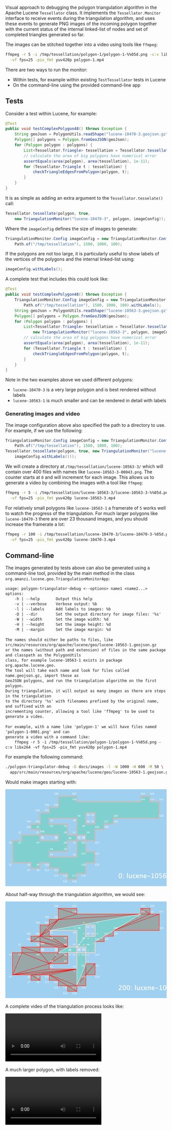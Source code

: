 Visual approach to debugging the polygon triangulation algorithm in the Apache Lucene `Tessellator` class.
It implements the `Tessellator.Monitor` interface to receive events during the triangulation algorithm,
and uses these events to generate PNG images of the incoming polygon together with the current status
of the internal linked-list of nodes and set of completed triangles generated so far.

The images can be stitched together into a video using tools like `ffmpeg`:

```bash
ffmpeg -r 5 -i /tmp/tessellation/polygon-1/polygon-1-%%05d.png -c:v libx264 \
  -vf fps=25 -pix_fmt yuv420p polygon-1.mp4
```

There are two ways to run the monitor:

* Within tests, for example within existing `TestTessellator` tests in Lucene
* On the command-line using the provided command-line app

## Tests

Consider a test within Lucene, for example:

```java
@Test
public void testComplexPolygon48() throws Exception {
    String geoJson = PolygonUtils.readShape("lucene-10470-3.geojson.gz");
    Polygon[] polygons = Polygon.fromGeoJSON(geoJson);
    for (Polygon polygon : polygons) {
        List<Tessellator.Triangle> tessellation = Tessellator.tessellate(polygon, true);
        // calculate the area of big polygons have numerical error
        assertEquals(area(polygon), area(tessellation), 1e-11);
        for (Tessellator.Triangle t : tessellation) {
            checkTriangleEdgesFromPolygon(polygon, t);
        }
    }
}
```

It is as simple as adding an extra argument to the `Tessellator.tesselate()` call:

```java
Tessellator.tessellate(polygon, true,
    new TriangulationMonitor("lucene-10470-3", polygon, imageConfig));
```

Where the `imageConfig` defines the size of images to generate:

```java
TriangulationMonitor.Config imageConfig = new TriangulationMonitor.Config(
    Path.of("/tmp/tessellation"), 1500, 1000, 100);
```

If the polygons are not too large, it is particularly useful to show labels of the vertices of the polygons and the
internal linked-list using:

```java
imageConfig.withLabels();
```

A complete test that includes this could look like:

```java
@Test
public void testComplexPolygon48() throws Exception {
    TriangulationMonitor.Config imageConfig = new TriangulationMonitor.Config(
        Path.of("/tmp/tessellation"), 1500, 1000, 100).withLabels();
    String geoJson = PolygonUtils.readShape("lucene-10563-3.geojson.gz");
    Polygon[] polygons = Polygon.fromGeoJSON(geoJson);
    for (Polygon polygon : polygons) {
        List<Tessellator.Triangle> tessellation = Tessellator.tessellate(polygon, true,
            new TriangulationMonitor("lucene-10563-3", polygon, imageConfig));
        // calculate the area of big polygons have numerical error
        assertEquals(area(polygon), area(tessellation), 1e-11);
        for (Tessellator.Triangle t : tessellation) {
            checkTriangleEdgesFromPolygon(polygon, t);
        }
    }
}
```

Note in the two examples above we used different polygons:

* `lucene-10470-3` is a very large polygon and is best rendered without labels
* `lucene-10563-1` is much smaller and can be rendered in detail with labels

### Generating images and video

The image configuration above also specified the path to a directory to use.
For example, if we use the following:

```java
TriangulationMonitor.Config imageConfig = new TriangulationMonitor.Config(
    Path.of("/tmp/tessellation"), 1500, 1000, 100);
Tessellator.tessellate(polygon, true, new TriangulationMonitor("lucene-10563-3", polygon,
    imageConfig.withLabels()));
```

We will create a directory at `/tmp/tessellation/lucene-10563-3/` which will contain over 400 files with names
like `lucene-10563-3-00043.png`.
The counter starts at `0` and will increment for each image.
This allows us to generate a video by combining the images with a tool like `ffmpeg`:

```bash
ffmpeg -r 5 -i /tmp/tessellation/lucene-10563-3/lucene-10563-3-%%05d.png -c:v libx264 \
  -vf fps=25 -pix_fmt yuv420p lucene-10563-3.mp4
```

For relatively small polygons like `lucene-10563-1` a framerate of `5` works well to watch the progress of the triangulation.
For much larger polygons like `lucene-10470-3` there are over 23 thousand images, and you should increase the framerate a lot:

```bash
ffmpeg -r 100 -i /tmp/tessellation/lucene-10470-3/lucene-10470-3-%05d.png -c:v libx264 \
  -vf fps=25 -pix_fmt yuv420p lucene-10470-3.mp4
```

## Command-line

The images generated by tests above can also be generated using a command-line tool, provided by the main method in
the class `org.amanzi.lucene.geo.TriangulationMonitorApp`:

    usage: polygon-triangulator-debug <--options> name1 <name2...>
    options:
        -h | --help       Output this help
        -v | --verbose    Verbose output: %b
        -l | --labels     Add labels to images: %b
        -D | --dir        Set the output directory for image files: '%s'
        -W | --width      Set the image width: %d
        -H | --height     Set the image height: %d
        -M | --margin     Set the image margin: %d

    The names should either be paths to files, like src/main/resources/org/apache/lucene/geo/lucene-10563-1.geojson.gz
    or the names (without path and extension) of files in the same package and classpath as the PolygonUtils
    class, for example lucene-10563-1 exists in package org.apache.lucene.geo.
    The tool will take each name and look for files called name.geojson.gz, import those as
    GeoJSON polygons, and run the triangulation algorithm on the first polygon.
    During triangulation, it will output as many images as there are steps in the triangulation
    to the directory '%s' with filenames prefixed by the original name, and suffixed with an
    incrementing counter, allowing a tool like 'ffmpeg' to be used to generate a video.
            
    For example, with a name like 'polygon-1' we will have files named 'polygon-1-0001.png' and can
    generate a video with a command like:
        ffmpeg -r 5 -i /tmp/tessellation/polygon-1/polygon-1-%%05d.png -c:v libx264 -vf fps=25 -pix_fmt yuv420p polygon-1.mp4


For example the following command:

```bash
./polygon-triangulator-debug -D docs/images -l -W 1000 -H 600 -M 50 \
  app/src/main/resources/org/apache/lucene/geo/lucene-10563-1.geojson.gz
```

Would make images starting with:

![Lucene-10563-1 Polygon](images/lucene-10563-1/lucene-10563-1-00000.png?raw=true "Lucene-10563-1 Polygon")

About half-way through the triangulation algorithm, we would see:

![Lucene-10563-1 Polygon](images/lucene-10563-1/lucene-10563-1-00200.png?raw=true "Lucene-10563-1 Polygon")

A complete video of the triangulation process looks like:

<video src="videos/lucene-10653-1.mp4" controls="controls" style="max-width: 1000px;">
</video>

A much larger polygon, with labels removed:

<video src="videos/lucene-10470-3.mp4" controls="controls" style="max-width: 1000px;">
</video>
